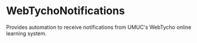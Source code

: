 WebTychoNotifications
=====================

Provides automation to receive notifications from UMUC's WebTycho online learning system.
